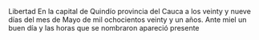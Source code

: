 Libertad
En la capital de Quindío
provincia del Cauca a los veinty y nueve
días del mes de Mayo de mil ochocientos veinty y un años. Ante miel
un buen día y las horas que se nombraron apareció presente